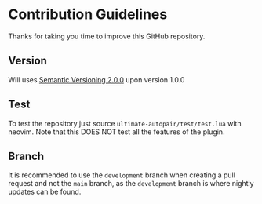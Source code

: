 # Contribution Guidelines

Thanks for taking you time to improve this GitHub repository.

## Version
Will uses [Semantic Versioning 2.0.0](https://semver.org/) upon version 1.0.0

## Test
To test the repository just source `ultimate-autopair/test/test.lua` with neovim.
Note that this DOES NOT test all the features of the plugin.

## Branch
It is recommended to use the `development` branch when creating a pull request and not the `main` branch, as the `development` branch is where nightly updates can be found.
